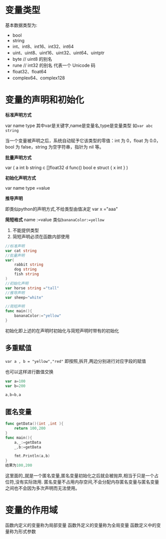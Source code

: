 # 变量类型

基本数据类型为:
+ bool
+ string
+ int、int8、int16、int32、int64
+ uint、uint8、uint16、uint32、uint64、uintptr
+ byte // uint8 的别名
+ rune // int32 的别名 代表一个 Unicode 码
+ float32、float64
+ complex64、complex128

# 变量的声明和初始化

**标准声明方式**

var name type
其中var是关键字,name是变量名,type是变量类型
如`var abc string`

当一个变量被声明之后，系统自动赋予它该类型的零值：int 为 0，float 为 0.0，bool 为 false，string 为空字符串，指针为 nil 等。

**批量声明方式**

var (
    a int
    b string
    c []float32
    d func() bool
    e struct {
        x int
    }
)

**初始化声明方式**

var name type =value


**推导声明**

即类似python的声明方式,不给类型由值决定
var x ="aaa"

**简短格式**
name :=value
类似`bananaColor:=yellow`
1. 不能提供类型
2. 简短声明必须在函数内部使用

```go
//标准声明
var cat string
//批量声明
var(
	rabbit string
	dog string
	fish string
)
//初始化声明
var horse string ="tall"
//推导声明
var sheep="white"

//简短声明
func main(){
    bananaColor:="yellow"
}

```

初始化即上述的在声明时初始化与简短声明时带有的初始化

## 多重赋值

`var a , b = "yellow","red"`
即按照,拆开,两边分别进行对应字段的赋值

也可以这样进行数值交换
```go
var a=100
var b=200

a,b=b,a
```

## 匿名变量
```go
func getData()(int ,int ){
    return 100,200
}
func main(){
    a,_:=getData
    _,b:=getData

    fmt.Println(a,b)
}
结果为100,200
```

这里面的_就是一个匿名变量,匿名变量初始化之后就会被抛弃,相当于只是一个占位符,没有实际效用.
匿名变量不占用内存空间,不会分配内存匿名变量与匿名变量之间也不会因为多次声明而无法使用。

# 变量的作用域

函数内定义的变量称为局部变量
函数外定义的变量称为全局变量
函数定义中的变量称为形式参数

